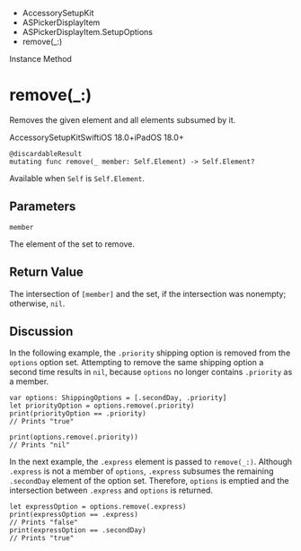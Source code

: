 

- AccessorySetupKit
- ASPickerDisplayItem
- ASPickerDisplayItem.SetupOptions
-  remove(\_:) 

Instance Method

# remove(\_:)

Removes the given element and all elements subsumed by it.

AccessorySetupKitSwiftiOS 18.0+iPadOS 18.0+

``` source
@discardableResult
mutating func remove(_ member: Self.Element) -> Self.Element?
```

Available when `Self` is `Self.Element`.

## Parameters 

`member`  

The element of the set to remove.

## Return Value

The intersection of `[member]` and the set, if the intersection was nonempty; otherwise, `nil`.

## Discussion

In the following example, the `.priority` shipping option is removed from the `options` option set. Attempting to remove the same shipping option a second time results in `nil`, because `options` no longer contains `.priority` as a member.

```
var options: ShippingOptions = [.secondDay, .priority]
let priorityOption = options.remove(.priority)
print(priorityOption == .priority)
// Prints "true"

print(options.remove(.priority))
// Prints "nil"
```

In the next example, the `.express` element is passed to `remove(_:)`. Although `.express` is not a member of `options`, `.express` subsumes the remaining `.secondDay` element of the option set. Therefore, `options` is emptied and the intersection between `.express` and `options` is returned.

```
let expressOption = options.remove(.express)
print(expressOption == .express)
// Prints "false"
print(expressOption == .secondDay)
// Prints "true"
```

